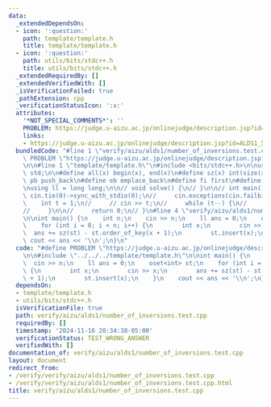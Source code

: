 ```yaml
---
data:
  _extendedDependsOn:
  - icon: ':question:'
    path: template/template.h
    title: template/template.h
  - icon: ':question:'
    path: utils/bits/stdc++.h
    title: utils/bits/stdc++.h
  _extendedRequiredBy: []
  _extendedVerifiedWith: []
  _isVerificationFailed: true
  _pathExtension: cpp
  _verificationStatusIcon: ':x:'
  attributes:
    '*NOT_SPECIAL_COMMENTS*': ''
    PROBLEM: https://judge.u-aizu.ac.jp/onlinejudge/description.jsp?id=ALDS1_5_D
    links:
    - https://judge.u-aizu.ac.jp/onlinejudge/description.jsp?id=ALDS1_5_D
  bundledCode: "#line 1 \"verify/aizu/alds1/number_of_inversions.test.cpp\"\n#define\
    \ PROBLEM \"https://judge.u-aizu.ac.jp/onlinejudge/description.jsp?id=ALDS1_5_D\"\
    \n\n#line 1 \"template/template.h\"\n#include <bits/stdc++.h>\n\nusing namespace\
    \ std;\n\n#define all(x) begin(x), end(x)\n#define sz(x) int(size(x))\n\n#define\
    \ pb push_back\n#define eb emplace_back\n#define fi first\n#define se second\n\
    \nusing ll = long long;\n\n// void solve() {\n// }\n\n// int main() {\n//    \
    \ cin.tie(0)->sync_with_stdio(0);\n//     cin.exceptions(cin.failbit);\n\n// \
    \    int t = 1;\n//     // cin >> t;\n//     while (t--) {\n//         solve();\n\
    //     }\n\n//     return 0;\n// }\n#line 4 \"verify/aizu/alds1/number_of_inversions.test.cpp\"\
    \n\nint main() {\n    int n;\n    cin >> n;\n    ll ans = 0;\n    oset<int> st;\n\
    \    for (int i = 0; i < n; i++) {\n        int x;\n        cin >> x;\n      \
    \  ans += sz(st) - st.order_of_key(x + 1);\n        st.insert(x);\n    }\n   \
    \ cout << ans << '\\n';\n}\n"
  code: "#define PROBLEM \"https://judge.u-aizu.ac.jp/onlinejudge/description.jsp?id=ALDS1_5_D\"\
    \n\n#include \"../../../template/template.h\"\n\nint main() {\n    int n;\n  \
    \  cin >> n;\n    ll ans = 0;\n    oset<int> st;\n    for (int i = 0; i < n; i++)\
    \ {\n        int x;\n        cin >> x;\n        ans += sz(st) - st.order_of_key(x\
    \ + 1);\n        st.insert(x);\n    }\n    cout << ans << '\\n';\n}"
  dependsOn:
  - template/template.h
  - utils/bits/stdc++.h
  isVerificationFile: true
  path: verify/aizu/alds1/number_of_inversions.test.cpp
  requiredBy: []
  timestamp: '2024-11-16 20:34:38-05:00'
  verificationStatus: TEST_WRONG_ANSWER
  verifiedWith: []
documentation_of: verify/aizu/alds1/number_of_inversions.test.cpp
layout: document
redirect_from:
- /verify/verify/aizu/alds1/number_of_inversions.test.cpp
- /verify/verify/aizu/alds1/number_of_inversions.test.cpp.html
title: verify/aizu/alds1/number_of_inversions.test.cpp
---
```

